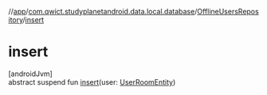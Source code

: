 //[app](../../../index.md)/[com.qwict.studyplanetandroid.data.local.database](../index.md)/[OfflineUsersRepository](index.md)/[insert](insert.md)

# insert

[androidJvm]\
abstract suspend fun [insert](insert.md)(user: [UserRoomEntity](../../com.qwict.studyplanetandroid.data.local.schema/-user-room-entity/index.md))
